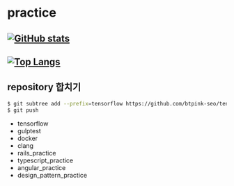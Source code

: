 # practice

## [![GitHub stats](https://github-readme-stats.vercel.app/api?username=btpink-seo)](https://github.com/btpink-seo)
## [![Top Langs](https://github-readme-stats.vercel.app/api/top-langs/?username=btpink-seo&langs_count=6&layout=compact)](https://github.com/btpink-seo)
## repository 합치기
```bash
$ git subtree add --prefix=tensorflow https://github.com/btpink-seo/tensorflow.git master
$ git push
```

- tensorflow
- gulptest
- docker
- clang
- rails_practice
- typescript_practice
- angular_practice
- design_pattern_practice
